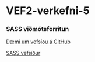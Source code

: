 # VEF2-verkefni-5
### SASS viðmótsforritun
[Dæmi um vefsíðu á GitHub](https://vefhonnun.github.io/VEF2-verkefni-5/)

[SASS vefsíður](blob/master/sass-tenglar.md)